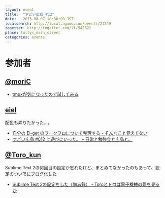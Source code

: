 ```yaml
---
layout: event
title:  "すごい広島 #12"
date:   2013-08-07 18:30:00 JST
localsearch: http://local.aguuu.com/events/21249
togetter: http://togetter.com/li/545521
place: tullys_main_street
categories: events
---
```


# 参加者

## [@moriC](https://twitter.com/CentBoss)

* [tmuxが気になったので試してみる](http://blog.mori-theta.net/?p=250)

## [eiel](http://eiel.info/)

配色も弄りたかった…。

* [自分の El-get のワークフロについて整理する - そんなこと覚えてない](http://blog.eiel.info/blog/2013/08/07/el-get/)
* [すごい広島 #012 に遊びにいった。 - 日常と勉強会と広島と。](http://eielh-life.tumblr.com/post/57614570592/012)

## [@Toro_kun](https://twitter.com/Toro_kun)

Sublime Text 2の何回目の設定か忘れたけど、まとめてなかったのもあって、設定のついでにブログ化した

* [Sublime Text 2の設定をした（備忘録） - Toroとトロは電子機械の夢を見るか](http://106n.net/toro/blog/?p=1095)
